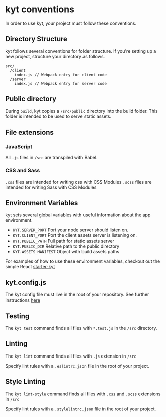 # kyt conventions

In order to use kyt, your project must follow these conventions.

## Directory Structure

kyt follows several conventions for folder structure. If you're setting up a new project, structure your directory as follows.
```
src/
  /client
    index.js // Webpack entry for client code
  /server
    index.js // Webpack entry for server code
```

## Public directory

During `build`, kyt copies a `/src/public` directory into the build folder. This folder is intended to be used to serve static assets.

## File extensions

### JavaScript
All `.js` files in `/src` are transpiled with Babel.

### CSS and Sass
`.css` files are intended for writing css with CSS Modules
`.scss` files are intended for writing Sass with CSS Modules

## Environment Variables

kyt sets several global variables with useful information about the app environment.

* `KYT.SERVER_PORT` Port your node server should listen on.
* `KYT.CLIENT_PORT` Port the client assets server is listening on.
* `KYT.PUBLIC_PATH` Full path for static assets server
* `KYT.PUBLIC_DIR` Relative path to the public directory
* `KYT.ASSETS_MANIFEST` Object with build assets paths

For examples of how to use these environment variables, checkout out the simple React [starter-kyt](https://github.com/nytimes/kyt-starter)

## kyt.config.js
The kyt config file must live in the root of your repository.
See further instructions [here](/docs/kytConfig.md)

## Testing
The `kyt test` command finds all files with `*.test.js` in the `/src` directory.

## Linting

The `kyt lint` command finds all files with `.js` extension in `/src`

Specify lint rules with a `.eslintrc.json` file in the root of your project.

## Style Linting
The `kyt lint-style` command finds all files with `.css` and `.scss` extensions in `/src`

Specify lint rules with a `.stylelintrc.json` file in the root of your project.
